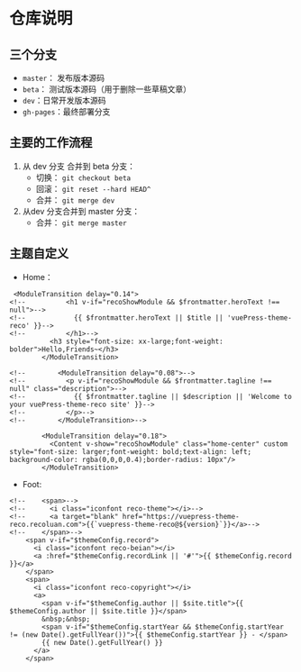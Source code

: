 # 仓库说明
## 三个分支
   + `master`： 发布版本源码
   + `beta`： 测试版本源码（用于删除一些草稿文章）
   + `dev`：日常开发版本源码
   + `gh-pages`：最终部署分支

## 主要的工作流程
1. 从 dev 分支 合并到 beta 分支：
    + 切换： `git checkout beta`
    + 回滚： `git reset --hard HEAD^`
    + 合并： `git merge dev`
2. 从dev 分支合并到 master 分支：
    + 合并： `git merge master`

## 主题自定义
* Home：
```vue
 <ModuleTransition delay="0.14">
<!--          <h1 v-if="recoShowModule && $frontmatter.heroText !== null">-->
<!--            {{ $frontmatter.heroText || $title || 'vuePress-theme-reco' }}-->
<!--          </h1>-->
          <h3 style="font-size: xx-large;font-weight: bolder">Hello,Friends~</h3>
        </ModuleTransition>

<!--        <ModuleTransition delay="0.08">-->
<!--          <p v-if="recoShowModule && $frontmatter.tagline !== null" class="description">-->
<!--            {{ $frontmatter.tagline || $description || 'Welcome to your vuePress-theme-reco site' }}-->
<!--          </p>-->
<!--        </ModuleTransition>-->

        <ModuleTransition delay="0.18">
          <Content v-show="recoShowModule" class="home-center" custom style="font-size: larger;font-weight: bold;text-align: left; background-color: rgba(0,0,0,0.4);border-radius: 10px"/>
        </ModuleTransition>
```
* Foot:
```vue
<!--    <span>-->
<!--      <i class="iconfont reco-theme"></i>-->
<!--      <a target="blank" href="https://vuepress-theme-reco.recoluan.com">{{`vuepress-theme-reco@${version}`}}</a>-->
<!--    </span>-->
    <span v-if="$themeConfig.record">
      <i class="iconfont reco-beian"></i>
      <a :href="$themeConfig.recordLink || '#'">{{ $themeConfig.record }}</a>
    </span>
    <span>
      <i class="iconfont reco-copyright"></i>
      <a>
        <span v-if="$themeConfig.author || $site.title">{{ $themeConfig.author || $site.title }}</span>
        &nbsp;&nbsp;
        <span v-if="$themeConfig.startYear && $themeConfig.startYear != (new Date().getFullYear())">{{ $themeConfig.startYear }} - </span>
        {{ new Date().getFullYear() }}
      </a>
    </span>
```